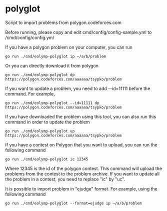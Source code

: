 # polyglot
Script to import problems from polygon.codeforces.com

Before running, please copy and edit cmd/config/config-sample.yml to /cmd/config/config.yml

If you have a polygon problem on your computer, you can run

```
go run ./cmd/eolymp-polyglot ip ~/a/b/problem
```

Or you can directly download it from polygon

```
go run ./cmd/eolymp-polyglot dp https://polygon.codeforces.com/aaaaaa/tsypko/problem
```

If you want to update a problem, you need to add --id=11111 before the command. For example,


```
go run ./cmd/eolymp-polyglot --id=11111 dp https://polygon.codeforces.com/aaaaaa/tsypko/problem
```

If you have downloaded the problem using this tool, you can also run this command in order to update the problem

```
go run ./cmd/eolymp-polyglot up https://polygon.codeforces.com/aaaaaa/tsypko/problem
```

If you have a contest on Polygon that you want to upload, you can run the following command

```
go run ./cmd/eolymp-polyglot ic 12345
```

Where 12345 is the id of the polygon contest. This command will upload the problems from the contest to the problem archive. If you want to update all the problem in a contest, you need to replace "ic" by "uc".

It is possible to import problem in "ejudge" format. For example, using the following command

```
go run ./cmd/eolymp-polyglot --format=ejudge ip ~/a/b/problem
```
